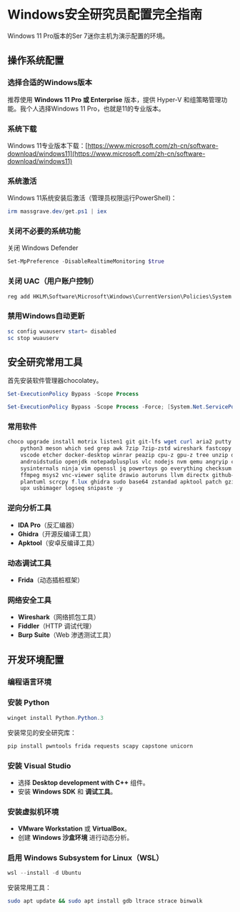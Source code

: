 # Windows安全研究员配置完全指南

Windows 11 Pro版本的Ser 7迷你主机为演示配置的环境。

## 操作系统配置

### 选择合适的Windows版本

推荐使用 **Windows 11 Pro 或 Enterprise** 版本，提供 Hyper-V 和组策略管理功能。我个人选择Windows 11 Pro，也就是11的专业版本。

### 系统下载

Windows 11专业版本下载：[https://www.microsoft.com/zh-cn/software-download/windows11](https://www.microsoft.com/zh-cn/software-download/windows11)

### 系统激活

Windows 11系统安装后激活（管理员权限运行PowerShell)：

```powershell
irm massgrave.dev/get.ps1 | iex
```

### 关闭不必要的系统功能

关闭 Windows Defender

```powershell
Set-MpPreference -DisableRealtimeMonitoring $true
```

### 关闭 UAC（用户账户控制）

```powershell
reg add HKLM\Software\Microsoft\Windows\CurrentVersion\Policies\System /v EnableLUA /t REG_DWORD /d 0 /f
```

### 禁用Windows自动更新

```powershell
sc config wuauserv start= disabled
sc stop wuauserv
```

## 安全研究常用工具

首先安装软件管理器chocolatey。

```powershell
Set-ExecutionPolicy Bypass -Scope Process

Set-ExecutionPolicy Bypass -Scope Process -Force; [System.Net.ServicePointManager]::SecurityProtocol = [System.Net.ServicePointManager]::SecurityProtocol -bor 3072; iex ((New-Object System.Net.WebClient).DownloadString('https://community.chocolatey.org/install.ps1'))
```

### 常用软件

```powershell
choco upgrade install motrix listen1 git git-lfs wget curl aria2 putty winscp \
    python3 meson which sed grep awk 7zip 7zip-zstd wireshark fastcopy googlechrome \
    vscode etcher docker-desktop winrar peazip cpu-z gpu-z tree unzip diskgenius adobereader \
    androidstudio openjdk notepadplusplus vlc nodejs nvm qemu angryip cmake dd fd xxd \
    sysinternals ninja vim openssl jq powertoys go everything checksum typescript \
    ffmpeg msys2 vnc-viewer sqlite drawio autoruns llvm directx github-desktop \
    plantuml scrcpy f.lux ghidra sudo base64 zstandad apktool patch gzip dos2unix 
    upx usbimager logseq snipaste -y
```

### 逆向分析工具

- **IDA Pro**（反汇编器）
- **Ghidra**（开源反编译工具）
- **Apktool**（安卓反编译工具）

### 动态调试工具

- **Frida**（动态插桩框架）

### 网络安全工具

- **Wireshark**（网络抓包工具）
- **Fiddler**（HTTP 调试代理）
- **Burp Suite**（Web 渗透测试工具）

## 开发环境配置

### 编程语言环境

### 安装 Python

```powershell
winget install Python.Python.3
```

安装常见的安全研究库：

```powershell
pip install pwntools frida requests scapy capstone unicorn
```

### 安装 Visual Studio

- 选择 **Desktop development with C++** 组件。
- 安装 **Windows SDK** 和 **调试工具**。

### 安装虚拟机环境

- **VMware Workstation** 或 **VirtualBox**。
- 创建 **Windows 沙盒环境** 进行动态分析。

### 启用 Windows Subsystem for Linux（WSL）

```powershell
wsl --install -d Ubuntu
```

安装常用工具：

```bash
sudo apt update && sudo apt install gdb ltrace strace binwalk
```
